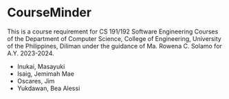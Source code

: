 # CourseMinder
This is a course requirement for CS 191/192 Software Engineering Courses of the Department of Computer Science, College of Engineering, University of the Philippines, Diliman under the guidance of Ma. Rowena C. Solamo for A.Y. 2023-2024.

- Inukai, Masayuki
- Isaig, Jemimah Mae
- Oscares, Jim
- Yukdawan, Bea Alessi
